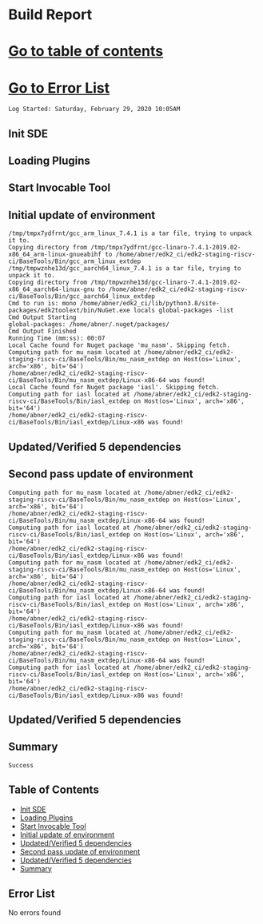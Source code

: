   # Build Report
[Go to table of contents](#table-of-contents)
=====
 [Go to Error List](#error-list)
=====
    Log Started: Saturday, February 29, 2020 10:05AM
## Init SDE
## Loading Plugins
## Start Invocable Tool
## Initial update of environment
    /tmp/tmpx7ydfrnt/gcc_arm_linux_7.4.1 is a tar file, trying to unpack it to.
    Copying directory from /tmp/tmpx7ydfrnt/gcc-linaro-7.4.1-2019.02-x86_64_arm-linux-gnueabihf to /home/abner/edk2_ci/edk2-staging-riscv-ci/BaseTools/Bin/gcc_arm_linux_extdep
    /tmp/tmpwznhe13d/gcc_aarch64_linux_7.4.1 is a tar file, trying to unpack it to.
    Copying directory from /tmp/tmpwznhe13d/gcc-linaro-7.4.1-2019.02-x86_64_aarch64-linux-gnu to /home/abner/edk2_ci/edk2-staging-riscv-ci/BaseTools/Bin/gcc_aarch64_linux_extdep
    Cmd to run is: mono /home/abner/edk2_ci/lib/python3.8/site-packages/edk2toolext/bin/NuGet.exe locals global-packages -list
    Cmd Output Starting
    global-packages: /home/abner/.nuget/packages/
    Cmd Output Finished
    Running Time (mm:ss): 00:07
    Local Cache found for Nuget package 'mu_nasm'. Skipping fetch.
    Computing path for mu_nasm located at /home/abner/edk2_ci/edk2-staging-riscv-ci/BaseTools/Bin/mu_nasm_extdep on Host(os='Linux', arch='x86', bit='64')
    /home/abner/edk2_ci/edk2-staging-riscv-ci/BaseTools/Bin/mu_nasm_extdep/Linux-x86-64 was found!
    Local Cache found for Nuget package 'iasl'. Skipping fetch.
    Computing path for iasl located at /home/abner/edk2_ci/edk2-staging-riscv-ci/BaseTools/Bin/iasl_extdep on Host(os='Linux', arch='x86', bit='64')
    /home/abner/edk2_ci/edk2-staging-riscv-ci/BaseTools/Bin/iasl_extdep/Linux-x86 was found!
## 	Updated/Verified 5 dependencies
## Second pass update of environment
    Computing path for mu_nasm located at /home/abner/edk2_ci/edk2-staging-riscv-ci/BaseTools/Bin/mu_nasm_extdep on Host(os='Linux', arch='x86', bit='64')
    /home/abner/edk2_ci/edk2-staging-riscv-ci/BaseTools/Bin/mu_nasm_extdep/Linux-x86-64 was found!
    Computing path for iasl located at /home/abner/edk2_ci/edk2-staging-riscv-ci/BaseTools/Bin/iasl_extdep on Host(os='Linux', arch='x86', bit='64')
    /home/abner/edk2_ci/edk2-staging-riscv-ci/BaseTools/Bin/iasl_extdep/Linux-x86 was found!
    Computing path for mu_nasm located at /home/abner/edk2_ci/edk2-staging-riscv-ci/BaseTools/Bin/mu_nasm_extdep on Host(os='Linux', arch='x86', bit='64')
    /home/abner/edk2_ci/edk2-staging-riscv-ci/BaseTools/Bin/mu_nasm_extdep/Linux-x86-64 was found!
    Computing path for iasl located at /home/abner/edk2_ci/edk2-staging-riscv-ci/BaseTools/Bin/iasl_extdep on Host(os='Linux', arch='x86', bit='64')
    /home/abner/edk2_ci/edk2-staging-riscv-ci/BaseTools/Bin/iasl_extdep/Linux-x86 was found!
    Computing path for mu_nasm located at /home/abner/edk2_ci/edk2-staging-riscv-ci/BaseTools/Bin/mu_nasm_extdep on Host(os='Linux', arch='x86', bit='64')
    /home/abner/edk2_ci/edk2-staging-riscv-ci/BaseTools/Bin/mu_nasm_extdep/Linux-x86-64 was found!
    Computing path for iasl located at /home/abner/edk2_ci/edk2-staging-riscv-ci/BaseTools/Bin/iasl_extdep on Host(os='Linux', arch='x86', bit='64')
    /home/abner/edk2_ci/edk2-staging-riscv-ci/BaseTools/Bin/iasl_extdep/Linux-x86 was found!
## 	Updated/Verified 5 dependencies
## Summary
    Success
## Table of Contents
+ [Init SDE](#init-sde)
+ [Loading Plugins](#loading-plugins)
+ [Start Invocable Tool](#start-invocable-tool)
+ [Initial update of environment](#initial-update-of-environment)
+ [	Updated/Verified 5 dependencies](#updated/verified-5-dependencies)
+ [Second pass update of environment](#second-pass-update-of-environment)
+ [	Updated/Verified 5 dependencies](#updated/verified-5-dependencies)
+ [Summary](#summary)
## Error List
   No errors found